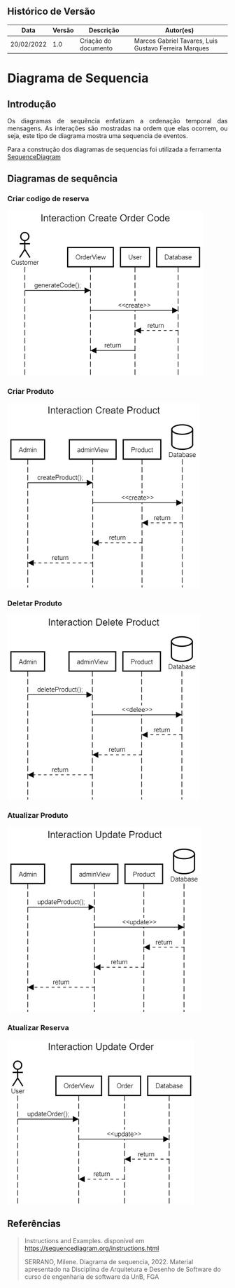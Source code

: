## Histórico de Versão

| Data       | Versão | Descrição            | Autor(es)                                             |
| ---------- | ------ | -------------------- | ----------------------------------------------------- |
| 20/02/2022 | 1.0    | Criação do documento | Marcos Gabriel Tavares, Luis Gustavo Ferreira Marques |

# Diagrama de Sequencia

## Introdução

<p align="justify">Os diagramas de sequência enfatizam a ordenação temporal das mensagens. As interações são mostradas na ordem que elas ocorrem, ou seja, este tipo de diagrama mostra uma sequencia de eventos. </p>

Para a construção dos diagramas de sequencias foi utilizada a ferramenta [SequenceDiagram](https://sequencediagram.org/)

## Diagramas de sequência

### Criar codigo de reserva

![interactionCreateOrderCode](imagensdiagramas/sequencediagram1.png)

### Criar Produto

![interactionCreateProduct](imagensdiagramas/sequencediagram2.png)

### Deletar Produto

![interactionDeleteProduct](imagensdiagramas/sequencediagram3.png)

### Atualizar Produto

![interactionUpdateProduct](imagensdiagramas/sequencediagram4.png)

### Atualizar Reserva

![interactionUpdateorder](imagensdiagramas/sequencediagram5.png)

## Referências

> Instructions and Examples. disponível em <https://sequencediagram.org/instructions.html>
>
> SERRANO, Milene. Diagrama de sequencia, 2022. Material apresentado na Disciplina de Arquitetura e Desenho de Software do curso de engenharia de software da UnB, FGA
